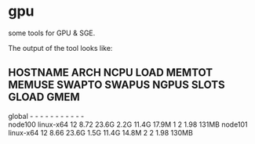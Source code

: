 gpu
===

some tools for GPU & SGE.

The output of the tool looks like:


HOSTNAME                ARCH         NCPU  LOAD  MEMTOT  MEMUSE  SWAPTO  SWAPUS  NGPUS  SLOTS  GLOAD  GMEM
-----------------------------------------------------------------------------------------------------------
global                  -               -     -       -       -       -       -    -     -      -      -   
node100                 linux-x64      12  8.72   23.6G    2.2G   11.4G   17.9M    1     2     1.98   131MB 
node101                 linux-x64      12  8.66   23.6G    1.5G   11.4G   14.8M    2     2     1.98   130MB 

